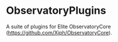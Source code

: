 # ObservatoryPlugins
A suite of plugins for Elite ObservatoryCore (https://github.com/Xjph/ObservatoryCore).
